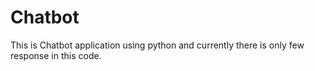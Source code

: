 # Chatbot
This is Chatbot application using python and currently there is only few response in this code.
